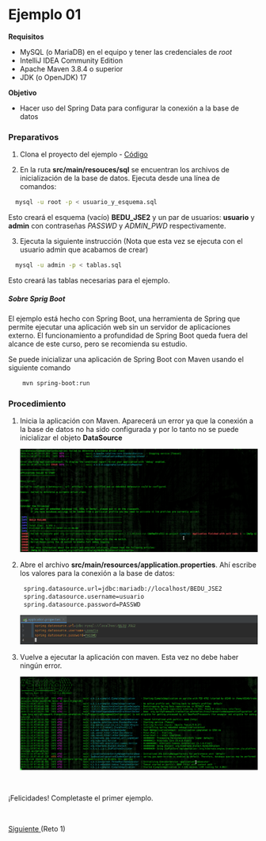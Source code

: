 # Ejemplo 01

**Requisitos**

- MySQL (o MariaDB) en el equipo y tener las credenciales de _root_
- IntelliJ IDEA Community Edition
- Apache Maven 3.8.4 o superior
- JDK (o OpenJDK) 17

**Objetivo** 

- Hacer uso del Spring Data para configurar la conexión a la base de datos

### Preparativos
1. Clona el proyecto del ejemplo - [Código](codigo)

2. En la ruta **src/main/resouces/sql** se encuentran los archivos de inicialización de la base de datos. Ejecuta desde una línea de comandos:

```bash
  mysql -u root -p < usuario_y_esquema.sql
```
Esto creará el esquema (vacío) **BEDU_JSE2** y un par de usuarios: **usuario** y **admin** con contraseñas _PASSWD_ y _ADMIN_PWD_ respectivamente.

3. Ejecuta la siguiente instrucción (Nota que esta vez se ejecuta con el usuario admin que acabamos de crear)

```bash
  mysql -u admin -p < tablas.sql
```
Esto creará las tablas necesarias para el ejemplo.


##### Sobre Sprig Boot 

El ejemplo está hecho con Spring Boot, una herramienta de Spring que permite ejecutar una aplicación web sin un servidor de aplicaciones externo. El funcionamiento a profundidad de Spring Boot queda fuera del alcance de este curso, pero se recomienda su estudio. 

Se puede inicializar una aplicación de Spring Boot con Maven usando el siguiente comando

```bash
    mvn spring-boot:run
```
    
### Procedimiento

1. Inicia la aplicación con Maven. Aparecerá un error ya que la conexión a la base de datos no ha sido configurada y por lo tanto no se puede inicializar el objeto **DataSource**

   ![Error DB](img/figura01.png)

2. Abre el archivo **src/main/resources/application.properties**. Ahí escribe los valores para la conexión a la base de datos:

		spring.datasource.url=jdbc:mariadb://localhost/BEDU_JSE2
		spring.datasource.username=usuario
		spring.datasource.password=PASSWD

   ![Configuración DB](img/figura02.png)

3. Vuelve a ejecutar la aplicación con maven. Esta vez no debe haber ningún error.

   ![Conexión DB](img/figura03.png)


<br/>

¡Felicidades! Completaste el primer ejemplo.

<br/>

[Siguiente ](../Reto-01/Readme.md)(Reto 1)